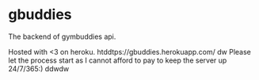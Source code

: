 # gbuddies
The backend of gymbuddies api.

Hosted with <3 on heroku.
htddtps://gbuddies.herokuapp.com/
dw
Please let the process start as I cannot afford to pay to keep the server up 24/7/365:)
ddwdw
